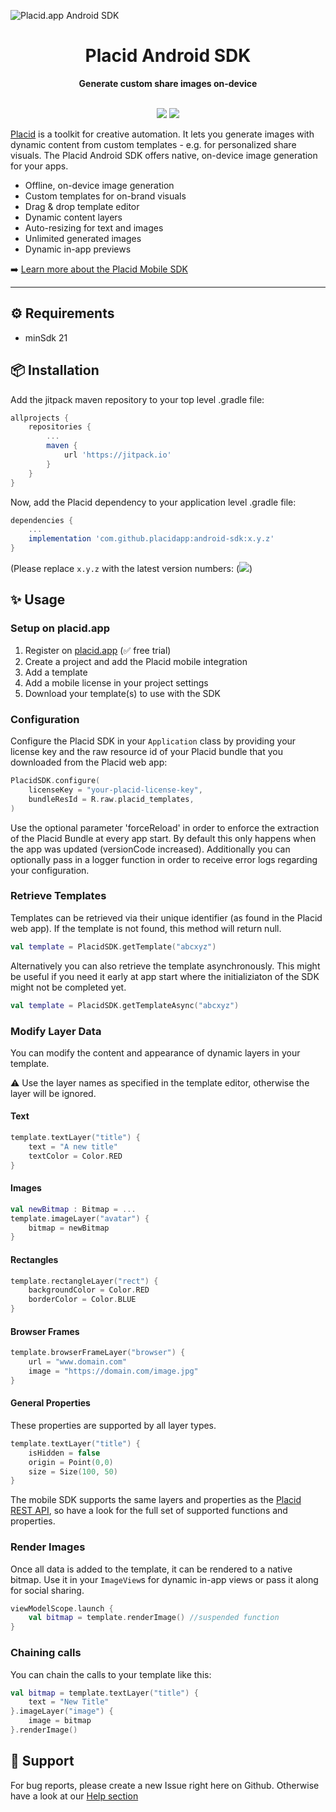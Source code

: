 ![Placid.app Android SDK](https://user-images.githubusercontent.com/4189032/155292903-cc64e794-c04e-4a94-b9e7-cd52b7582c8f.gif)

<div align="center">
  <h1>Placid Android SDK</h1>
  <strong>Generate custom share images on-device</strong>
  <br /><br />

<p align="center">
  <a href="https://jitpack.io/#com.github.placidapp/android-sdk"><img src="https://jitpack.io/v/com.github.placidapp/android-sdk.svg" /></a>
  <a href="#"><img src="https://img.shields.io/badge/minSdk-21-lightblue" /></a>
</p>

</div>

[Placid](https://placid.app) is a toolkit for creative automation. It lets you generate images with dynamic content from custom templates - e.g. for personalized share visuals. The Placid Android SDK offers native, on-device image generation for your apps.

* Offline, on-device image generation
* Custom templates for on-brand visuals
* Drag & drop template editor
* Dynamic content layers
* Auto-resizing for text and images
* Unlimited generated images
* Dynamic in-app previews

➡️ [Learn more about the Placid Mobile SDK](http://placid.app/solutions/mobile-sdk)

---

## ⚙️ Requirements

- minSdk 21

## 📦️ Installation

Add the jitpack maven repository to your top level .gradle file:

```groovy
allprojects {
    repositories {
        ...
        maven {
            url 'https://jitpack.io'
        }
    }
}
```

Now, add the Placid dependency to your application level .gradle file:
```groovy
dependencies {
    ...
    implementation 'com.github.placidapp:android-sdk:x.y.z'
}
```
(Please replace ```x.y.z``` with the latest version numbers: ([![](https://jitpack.io/v/com.github.placidapp/android-sdk.svg)](https://jitpack.io/#com.github.placidapp/android-sdk))

## ✨ Usage

### Setup on placid.app

1. Register on [placid.app](https://placid.app) (✅ free trial)
2. Create a project and add the Placid mobile integration
3. Add a template
4. Add a mobile license in your project settings
5. Download your template(s) to use with the SDK

### Configuration

Configure the Placid SDK in your `Application` class by providing your license key and the raw resource id of your Placid bundle that you downloaded from the Placid web app:

```kotlin
PlacidSDK.configure(
    licenseKey = "your-placid-license-key",
    bundleResId = R.raw.placid_templates,
)
```
Use the optional parameter 'forceReload' in order to enforce the extraction of the Placid Bundle at every app start. By default this only happens when the app was updated (versionCode increased).
Additionally you can optionally pass in a logger function in order to receive error logs regarding your configuration.

### Retrieve Templates

Templates can be retrieved via their unique identifier (as found in the Placid web app). If the template is not found, this method will return null.
```kotlin
val template = PlacidSDK.getTemplate("abcxyz")
```

Alternatively you can also retrieve the template asynchronously. This might be useful if you need it early at app start where the initializiaton of the SDK might not be completed yet.
```kotlin
val template = PlacidSDK.getTemplateAsync("abcxyz")
```

### Modify Layer Data

You can modify the content and appearance of dynamic layers in your template.

:warning: Use the layer names as specified in the template editor, otherwise the layer will be ignored.

#### Text

```kotlin
template.textLayer("title") {
    text = "A new title"
    textColor = Color.RED
}
```

#### Images

```kotlin
val newBitmap : Bitmap = ...
template.imageLayer("avatar") {
    bitmap = newBitmap
}
```

#### Rectangles

```kotlin
template.rectangleLayer("rect") {
    backgroundColor = Color.RED
    borderColor = Color.BLUE
}
```

#### Browser Frames

```kotlin
template.browserFrameLayer("browser") {
    url = "www.domain.com"
    image = "https://domain.com/image.jpg"
}
```

#### General Properties

These properties are supported by all layer types.

```kotlin
template.textLayer("title") {
    isHidden = false
    origin = Point(0,0)
    size = Size(100, 50)
}
```

The mobile SDK supports the same layers and properties as the [Placid REST API](https://placid.app/docs/2.0/rest/layers), so have a look for the full set of supported functions and properties.

### Render Images

Once all data is added to the template, it can be rendered to a native bitmap. Use it in your `ImageView`s for dynamic in-app views or pass it along for social sharing.

```kotlin
viewModelScope.launch {
    val bitmap = template.renderImage() //suspended function
}
```

### Chaining calls

You can chain the calls to your template like this:

```kotlin
val bitmap = template.textLayer("title") {
    text = "New Title"
}.imageLayer("image") {
    image = bitmap
}.renderImage()
```

## 💬 Support

For bug reports, please create a new Issue right here on Github. Otherwise have a look at our [Help section](https://placid.app/help)
